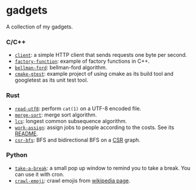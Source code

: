 # gadgets
A collection of my gadgets.

### C/C++
- [`client`](c-cpp/client): a simple HTTP client that sends requests one byte per second.
- [`factory-function`](c-cpp/factory-function): example of factory functions in C++.
- [`bellman-ford`](c-cpp/bellman-ford): bellman-ford algorithm.
- [`cmake-gtest`](c-cpp/cmake-gtest): example project of using cmake as its build tool and googletest as its unit test tool.

### Rust
- [`read-utf8`](rust/read-utf8): perform `cat(1)` on a UTF-8 encoded file.
- [`merge-sort`](rust/merge-sort): merge sort algorithm.
- [`lcs`](rust/lcs): longest common subsequence algorithm.
- [`work-assign`](rust/work-assign): assign jobs to people according to the costs. See its [README](rust/work-assign/README.md).
- [`csr-bfs`](rust/csr-bfs): BFS and bidirectional BFS on a [CSR] graph.

[CSR]: https://en.wikipedia.org/wiki/Sparse_matrix#Compressed_sparse_row_(CSR,_CRS_or_Yale_format)

### Python
- [`take-a-break`](python/take-a-break): a small pop up window to remind you to take a break. You can use it with cron.
- [`crawl-emoji`](python/crawl-emoji): crawl emojis from [wikipedia page].

[wikipedia page]: https://en.wikipedia.org/wiki/Emoji
